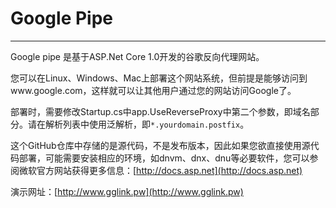 # Google Pipe

--------------

Google pipe 是基于ASP.Net Core 1.0开发的谷歌反向代理网站。

您可以在Linux、Windows、Mac上部署这个网站系统，但前提是能够访问到www.google.com，这样就可以让其他用户通过您的网站访问Google了。

部署时，需要修改Startup.cs中app.UseReverseProxy中第二个参数，即域名部分。请在解析列表中使用泛解析，即`*.yourdomain.postfix`。

这个GitHub仓库中存储的是源代码，不是发布版本，因此如果您欲直接使用源代码部署，可能需要安装相应的环境，如dnvm、dnx、dnu等必要软件，您可以参阅微软官方网站获得更多信息：[http://docs.asp.net](http://docs.asp.net)

演示网址：[http://www.gglink.pw](http://www.gglink.pw)